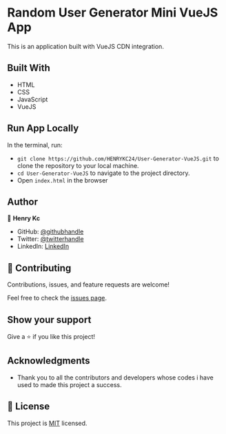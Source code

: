 # Random User Generator Mini VueJS App
This is an application built with VueJS CDN integration.

## Built With

- HTML
- CSS
- JavaScript
- VueJS

## Run App Locally

In the terminal, run:

 - `git clone https://github.com/HENRYKC24/User-Generator-VueJS.git` to clone the repository to your local machine.
 - `cd User-Generator-VueJS` to navigate to the project directory.
 - Open `index.html` in the browser

## Author

👤 **Henry Kc**

- GitHub: [@githubhandle](https://github.com/henrykc24)
- Twitter: [@twitterhandle](https://twitter.com/henrykc24)
- LinkedIn: [LinkedIn](https://linkedin.com/in/henry-kc)


## 🤝 Contributing

Contributions, issues, and feature requests are welcome!

Feel free to check the [issues page](https://github.com/HENRYKC24/User-Generator-VueJS/issues/).

## Show your support

Give a ⭐️ if you like this project!

## Acknowledgments
- Thank you to all the contributors and developers whose codes i have used to made this project a success.

## 📝 License

This project is [MIT](./LICENSE) licensed.
